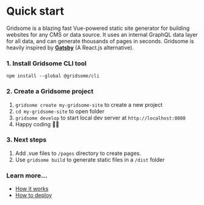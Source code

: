 # Quick start
Gridsome is a blazing fast Vue-powered static site generator for building websites for any CMS or data source. It uses an internal GraphQL data layer for all data, and can generate thousands of pages in seconds.   Gridsome is heavily inspired by **[Gatsby](https://gatsbyjs.org)** (A React.js alternative).


### 1. Install Gridsome CLI tool
`npm install --global @gridsome/cli`

### 2. Create a Gridsome project
1. `gridsome create my-gridsome-site` to create a new project </li>
2. `cd my-gridsome-site` to open folder
3. `gridsome develop` to start local dev server at `http://localhost:8080`
4. Happy coding 🎉🙌

### 3. Next steps
1. Add .vue files to `/pages` directory to create pages.
2. Use `gridsome build` to generate static files in a `/dist` folder


### Learn more...

- [How it works](/docs/how-it-works)
- [How to deploy](/docs/deployment)
